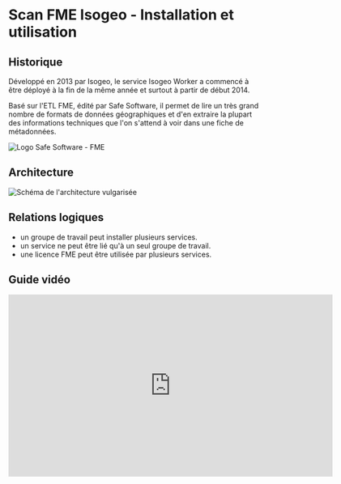 # Scan FME Isogeo - Installation et utilisation

## Historique

Développé en 2013 par Isogeo, le service Isogeo Worker a commencé à être déployé à la fin de la même année et surtout à partir de début 2014.

Basé sur l&apos;ETL FME, édité par Safe Software, il permet de lire un très grand nombre de formats de données géographiques et d&apos;en extraire la plupart des informations techniques que l&apos;on s&apos;attend à voir dans une fiche de métadonnées.

![Logo Safe Software - FME](/assets/logo_safe_fme.png)

## Architecture

![Schéma de l&apos;architecture vulgarisée](/assets/scanFME_architecture.png "Architecture globale du service de scan Isogeo")

## Relations logiques

* un groupe de travail peut installer plusieurs services.
* un service ne peut être lié qu&apos;à un seul groupe de travail.
* une licence FME peut être utilisée par plusieurs services.

## Guide vidéo

<iframe width="640" height="360" src="https://www.youtube.com/embed/gLCSeQZMqvs" frameborder="0" allowfullscreen></iframe>

